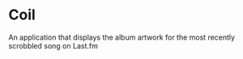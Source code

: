 # Coil

An application that displays the album artwork for the most recently scrobbled song on Last.fm

